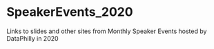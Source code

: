 # SpeakerEvents_2020
Links to slides and other sites from Monthly Speaker Events hosted by DataPhilly in 2020
